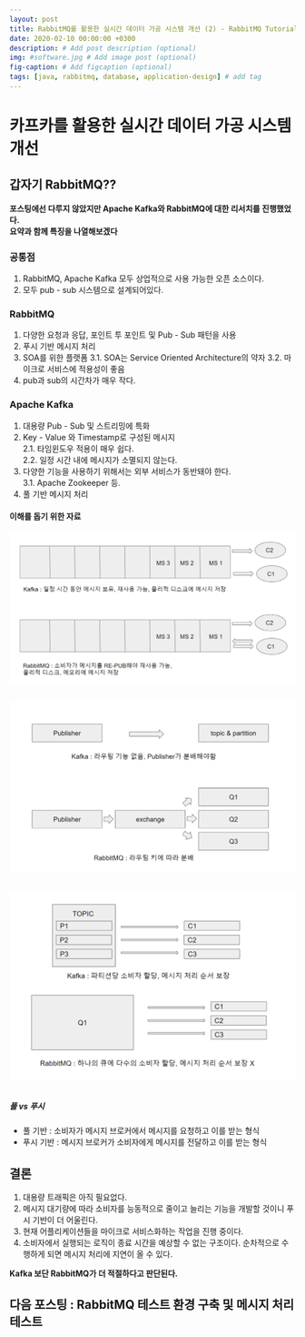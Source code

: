 ```yaml
---
layout: post
title: RabbitMQ를 활용한 실시간 데이터 가공 시스템 개선 (2) - RabbitMQ Tutorial
date: 2020-02-10 00:00:00 +0300
description: # Add post description (optional)
img: #software.jpg # Add image post (optional)
fig-caption: # Add figcaption (optional)
tags: [java, rabbitmq, database, application-design] # add tag
---
```


# 카프카를 활용한 실시간 데이터 가공 시스템 개선
## 갑자기 RabbitMQ??
**포스팅에선 다루지 않았지만 Apache Kafka와 RabbitMQ에 대한 리서치를 진행했었다.**  
**요약과 함께 특징을 나열해보겠다**
### 공통점  
1. RabbitMQ, Apache Kafka 모두 상업적으로 사용 가능한 오픈 소스이다.  
2. 모두 pub - sub 시스템으로 설계되어있다.

### RabbitMQ
1. 다양한 요청과 응답, 포인트 투 포인트 및 Pub - Sub 패턴을 사용 
2. 푸시 기반 메시지 처리  
3. SOA를 위한 플랫폼
3.1. SOA는 Service Oriented Architecture의 약자
3.2. 마이크로 서비스에 적용성이 좋음
4. pub과 sub의 시간차가 매우 작다.

### Apache Kafka   
1. 대용량 Pub - Sub 및 스트리밍에 특화
2. Key - Value 와 Timestamp로 구성된 메시지  
2.1. 타임윈도우 적용이 매우 쉽다.  
2.2. 일정 시간 내에 메시지가 소멸되지 않는다.  
3. 다양한 기능을 사용하기 위해서는 외부 서비스가 동반돼야 한다.    
3.1. Apache Zookeeper 등.
4. 풀 기반 메시지 처리  

#### 이해를 돕기 위한 자료
![Kafka vs RabbitMQ_1](../assets/img/post/kafka_vs_rabbitmq_message_management.PNG)  
##
![Kafka vs RabbitMQ_2](../assets/img/post/kafka_vs_rabbitmq_message_routingPNG.PNG)  
##
![Kafka vs RabbitMQ_3](../assets/img/post/kafka_vs_rabbitmq_message_processing.PNG)  
##
##### 풀 vs 푸시
*   풀 기반 : 소비자가 메시지 브로커에서 메시지를 요청하고 이를 받는 형식
* 푸시 기반 : 메시지 브로커가 소비자에게 메시지를 전달하고 이를 받는 형식  

## 결론
1. 대용량 트래픽은 아직 필요없다. 
2. 메시지 대기량에 따라 소비자를 능동적으로 줄이고 늘리는 기능을 개발할 것이니 푸시 기반이 더 어울린다.
3. 현재 어플리케이션들을 마이크로 서비스화하는 작업을 진행 중이다.
4. 소비자에서 실행되는 로직이 종료 시간을 예상할 수 없는 구조이다. 순차적으로 수행하게 되면 메시지 처리에 지연이 올 수 있다.

**Kafka 보단 RabbitMQ가 더 적절하다고 판단된다.**
 
## 다음 포스팅 : RabbitMQ 테스트 환경 구축 및 메시지 처리 테스트